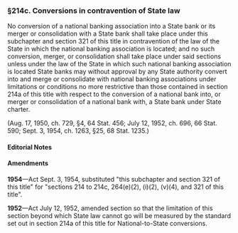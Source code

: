 ### §214c. Conversions in contravention of State law ###

No conversion of a national banking association into a State bank or its merger or consolidation with a State bank shall take place under this subchapter and section 321 of this title in contravention of the law of the State in which the national banking association is located; and no such conversion, merger, or consolidation shall take place under said sections unless under the law of the State in which such national banking association is located State banks may without approval by any State authority convert into and merge or consolidate with national banking associations under limitations or conditions no more restrictive than those contained in section 214a of this title with respect to the conversion of a national bank into, or merger or consolidation of a national bank with, a State bank under State charter.

(Aug. 17, 1950, ch. 729, §4, 64 Stat. 456; July 12, 1952, ch. 696, 66 Stat. 590; Sept. 3, 1954, ch. 1263, §25, 68 Stat. 1235.)

#### **Editorial Notes** ####

#### Amendments ####

**1954**—Act Sept. 3, 1954, substituted "this subchapter and section 321 of this title" for "sections 214 to 214c, 264(e)(2), (i)(2), (v)(4), and 321 of this title".

**1952**—Act July 12, 1952, amended section so that the limitation of this section beyond which State law cannot go will be measured by the standard set out in section 214a of this title for National-to-State conversions.